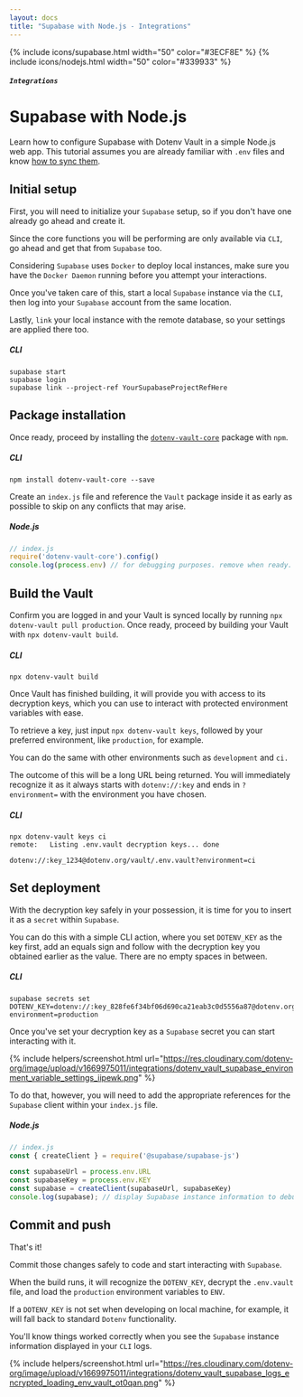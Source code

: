 ```yaml
---
layout: docs
title: "Supabase with Node.js - Integrations"
---
```


{% include icons/supabase.html width="50" color="#3ECF8E" %}
{% include icons/nodejs.html width="50" color="#339933" %}

##### `Integrations`

# __Supabase with Node.js__

Learn how to configure Supabase with Dotenv Vault in a simple Node.js web app. This tutorial assumes you are already familiar with `.env` files and know [how to sync them](/docs/tutorials/sync).

## Initial setup
First, you will need to initialize your `Supabase` setup, so if you don't have one already go ahead and create it.

Since the core functions you will be performing are only available via `CLI`, go ahead and get that from `Supabase` too.

Considering `Supabase` uses `Docker` to deploy local instances, make sure you have the `Docker Daemon` running before you attempt your interactions.

Once you've taken care of this, start a local `Supabase` instance via the `CLI`, then log into your `Supabase` account from the same location.

Lastly, `link` your local instance with the remote database, so your settings are applied there too.

##### CLI
```shell
supabase start
supabase login
supabase link --project-ref YourSupabaseProjectRefHere
```

## Package installation
Once ready, proceed by installing the [`dotenv-vault-core`](https://github.com/dotenv-org/dotenv-vault-core) package with `npm`.

##### CLI
```shell
npm install dotenv-vault-core --save
```

Create an `index.js` file and reference the `Vault` package inside it as early as possible to skip on any conflicts that may arise.

##### Node.js

```js
// index.js
require('dotenv-vault-core').config()
console.log(process.env) // for debugging purposes. remove when ready.
```

## Build the Vault
Confirm you are logged in and your Vault is synced locally by running `npx dotenv-vault pull production`. Once ready, proceed by building your Vault with `npx dotenv-vault build`.

##### CLI

```shell
npx dotenv-vault build
```

Once Vault has finished building, it will provide you with access to its decryption keys, which you can use to interact with protected environment variables with ease.

To retrieve a key, just input `npx dotenv-vault keys`, followed by your preferred environment, like `production`, for example.

You can do the same with other environments such as `development` and `ci.`

The outcome of this will be a long URL being returned. You will immediately recognize it as it always starts with `dotenv://:key` and ends in `?environment=` with the environment you have chosen.

##### CLI

```shell
npx dotenv-vault keys ci
remote:   Listing .env.vault decryption keys... done

dotenv://:key_1234@dotenv.org/vault/.env.vault?environment=ci
```

## Set deployment
With the decryption key safely in your possession, it is time for you to insert it as a `secret` within `Supabase`.

You can do this with a simple CLI action, where you set `DOTENV_KEY` as the key first, add an equals sign and follow with the decryption key you obtained earlier as the value. There are no empty spaces in between.

##### CLI
```shell
supabase secrets set DOTENV_KEY=dotenv://:key_828fe6f34bf06d690ca21eab3c0d5556a87@dotenv.org/vault/.env.vault?environment=production
```

Once you've set your decryption key as a `Supabase` secret you can start interacting with it.

{% include helpers/screenshot.html url="https://res.cloudinary.com/dotenv-org/image/upload/v1669975011/integrations/dotenv_vault_supabase_environment_variable_settings_iipewk.png" %}


To do that, however, you will need to add the appropriate references for the `Supabase` client within your `index.js` file.

##### Node.js

```js
// index.js
const { createClient } = require('@supabase/supabase-js')

const supabaseUrl = process.env.URL
const supabaseKey = process.env.KEY
const supabase = createClient(supabaseUrl, supabaseKey)
console.log(supabase); // display Supabase instance information to debug
```

## Commit and push

That's it!

Commit those changes safely to code and start interacting with `Supabase`.

When the build runs, it will recognize the `DOTENV_KEY`, decrypt the `.env.vault` file, and load the `production` environment variables to `ENV`.

If a `DOTENV_KEY` is not set when developing on local machine, for example, it will fall back to standard `Dotenv` functionality.

You'll know things worked correctly when you see the `Supabase` instance information displayed in your `CLI` logs.

{% include helpers/screenshot.html url="https://res.cloudinary.com/dotenv-org/image/upload/v1669975011/integrations/dotenv_vault_supabase_logs_encrypted_loading_env_vault_ot0qan.png" %}
